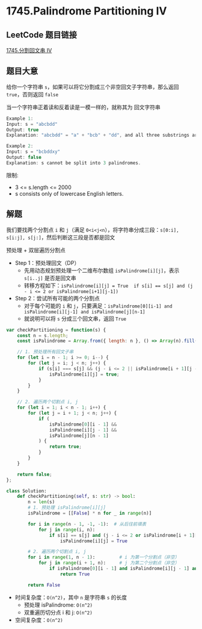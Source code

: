# 1745.Palindrome Partitioning IV

## LeetCode 题目链接

[1745.分割回文串 IV](https://leetcode.cn/problems/palindrome-partitioning-iv/)

## 题目大意

给你一个字符串 `s`，如果可以将它分割成三个非空回文子字符串，那么返回 `true`，否则返回 `false` 

当一个字符串正着读和反着读是一模一样的，就称其为 回文字符串 

```js
Example 1:
Input: s = "abcbdd"
Output: true
Explanation: "abcbdd" = "a" + "bcb" + "dd", and all three substrings are palindromes.

Example 2:
Input: s = "bcbddxy"
Output: false
Explanation: s cannot be split into 3 palindromes.
```

限制:
- 3 <= s.length <= 2000
- s​​​​​​ consists only of lowercase English letters.

## 解题

我们要找两个分割点 `i` 和 `j`（满足 `0<i<j<n`），将字符串分成三段：`s[0:i], s[i:j], s[j:]`，然后判断这三段是否都是回文

预处理 + 双层遍历分割点
- Step 1：预处理回文（DP）
  - 先用动态规划预处理一个二维布尔数组 `isPalindrome[i][j]`，表示 `s[i..j]` 是否是回文串
  - 转移方程如下：`isPalindrome[i][j] = True  if s[i] == s[j] and (j - i <= 2 or isPalindrome[i+1][j-1])`
- Step 2：尝试所有可能的两个分割点
  - 对于每个可能的 `i` 和 `j`，只要满足：`isPalindrome[0][i-1] and isPalindrome[i][j-1] and isPalindrome[j][n-1]`
  - 就说明可以将 `s` 分成三个回文串，返回 `True`

```js
var checkPartitioning = function(s) {
    const n = s.length;
    const isPalindrome = Array.from({ length: n }, () => Array(n).fill(false));

    // 1. 预处理所有回文子串
    for (let i = n - 1; i >= 0; i--) {
        for (let j = i; j < n; j++) {
            if (s[i] === s[j] && (j - i <= 2 || isPalindrome[i + 1][j - 1])) {
                isPalindrome[i][j] = true;
            }
        }
    }

    // 2. 遍历两个切割点 i, j
    for (let i = 1; i < n - 1; i++) {
        for (let j = i + 1; j < n; j++) {
            if (
                isPalindrome[0][i - 1] &&
                isPalindrome[i][j - 1] &&
                isPalindrome[j][n - 1]
            ) {
                return true;
            }
        }
    }

    return false;
};
```
```python
class Solution:
    def checkPartitioning(self, s: str) -> bool:
        n = len(s)
        # 1. 预处理 isPalindrome[i][j]
        isPalindrome = [[False] * n for _ in range(n)]

        for i in range(n - 1, -1, -1):  # 从后往前填表
            for j in range(i, n):
                if s[i] == s[j] and (j - i <= 2 or isPalindrome[i + 1][j - 1]):
                    isPalindrome[i][j] = True

        # 2. 遍历两个切割点 i, j
        for i in range(1, n - 1):         # i 为第一个分割点（非空）
            for j in range(i + 1, n):     # j 为第二个分割点（非空）
                if isPalindrome[0][i - 1] and isPalindrome[i][j - 1] and isPalindrome[j][n - 1]:
                    return True

        return False
```

- 时间复杂度：`O(n^2)`，其中 `n` 是字符串 `s` 的长度
  - 预处理 isPalindrome: `O(n^2)`
  - 双重遍历切分点 i 和 j: `O(n^2)`
- 空间复杂度：`O(n^2)`